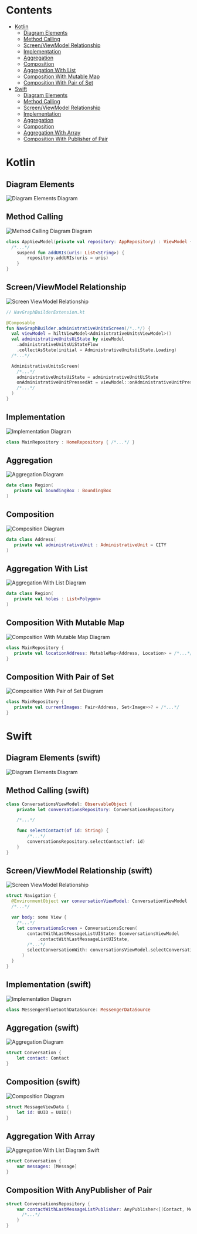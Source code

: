 # Contents

- [Kotlin](#kotlin)
  - [Diagram Elements](#diagram-elements)
  - [Method Calling](#method-calling)
  - [Screen/ViewModel Relationship](#screenviewmodel-relationship)
  - [Implementation](#implementation)
  - [Aggregation](#aggregation)
  - [Composition](#composition)
  - [Aggregation With List](#aggregation-with-list)
  - [Composition With Mutable Map](#composition-with-mutable-map)
  - [Composition With Pair of Set](#Composition-with-pair-of-set)
- [Swift](#swift)
  - [Diagram Elements](#diagram-elements-swift)
  - [Method Calling](#method-calling-swift)
  - [Screen/ViewModel Relationship](#screenviewmodel-relationship-swift)
  - [Implementation](#implementation-swift)
  - [Aggregation](#aggregation-swift)
  - [Composition](#composition-swift)
  - [Aggregation With Array](#aggregation-with-array)
  - [Composition With Publisher of Pair](#Composition-with-publisher-of-pair)

# Kotlin
## Diagram Elements
<picture>
  <source media="(prefers-color-scheme: dark)" srcset="./res/kotlin/dark/diagram-elements.dark.svg">
  <img alt="Diagram Elements Diagram" src="./res/kotlin/diagram-elements.light.svg">
</picture>

## Method Calling
<picture>
  <source media="(prefers-color-scheme: dark)" srcset="./res/kotlin/dark/method-calling.dark.svg">
  <img alt="Method Calling Diagram Diagram" src="./res/kotlin/method-calling.light.svg">
</picture>

```kotlin
class AppViewModel(private val repository: AppRepository) : ViewModel { 
  /*...*/ 
    suspend fun addURIs(uris: List<String>) {
        repository.addURIs(uris = uris)
    }
}
```

## Screen/ViewModel Relationship
<picture>
  <source media="(prefers-color-scheme: dark)" srcset="./res/kotlin/dark/screen-viewmodel-relationship.dark.svg">
  <img alt="Screen ViewModel Relationship" src="./res/kotlin/screen-viewmodel-relationship.light.svg">
</picture>

```kotlin
// NavGraphBuilderExtension.kt

@Composable
fun NavGraphBuilder.administrativeUnitsScreen(/*..*/) {
  val viewModel = hiltViewModel<AdministrativeUnitsViewModel>()
  val administrativeUnitsUiState by viewModel
    .administrativeUnitsUiStateFlow
    .collectAsState(initial = AdministrativeUnitsUiState.Loading)
  /*...*/

  AdministrativeUnitsScreen(
    /*...*/
    administrativeUnitsUiState = administrativeUnitUiState
    onAdministrativeUnitPressedAt = viewModel::onAdministrativeUnitPressedAt
    /*...*/
  )
}
```

## Implementation
<picture>
  <source media="(prefers-color-scheme: dark)" srcset="./res/kotlin/dark/implementation.dark.svg">
  <img alt="Implementation Diagram" src="./res/kotlin/implementation.light.svg">
</picture>

```kotlin
class MainRepository : HomeRepository { /*...*/ }
```

## Aggregation
<picture>
  <source media="(prefers-color-scheme: dark)" srcset="./res/kotlin/dark/aggregation.dark.svg">
  <img alt="Aggregation Diagram" src="./res/kotlin/aggregation.light.svg">
</picture>

```kotlin
data class Region(
   private val boundingBox : BoundingBox
)
```

## Composition
<picture>
  <source media="(prefers-color-scheme: dark)" srcset="./res/kotlin/dark/composition.dark.svg">
  <img alt="Composition Diagram" src="./res/kotlin/composition.light.svg">
</picture>

```kotlin
data class Address(
   private val administrativeUnit : AdministrativeUnit = CITY
)
```

## Aggregation With List
<picture>
  <source media="(prefers-color-scheme: dark)" srcset="./res/kotlin/dark/aggregation-list.dark.svg">
  <img alt="Aggregation With List Diagram" src="./res/kotlin/aggregation-list.light.svg">
</picture>

```kotlin
data class Region(
   private val holes : List<Polygon>
)
```

## Composition With Mutable Map
<picture>
  <source media="(prefers-color-scheme: dark)" srcset="./res/kotlin/dark/composition-mutable-map.dark.svg">
  <img alt="Composition With Mutable Map Diagram" src="./res/kotlin/composition-mutable-map.light.svg">
</picture>

```kotlin
class MainRepository {
   private val locationAddress: MutableMap<Address, Location> = /*...*/
}
```

## Composition With Pair of Set
<picture>
  <source media="(prefers-color-scheme: dark)" srcset="./res/kotlin/dark/composition-pair-set.dark.svg">
  <img alt="Composition With Pair of Set Diagram" src="./res/kotlin/composition-pair-set.light.svg">
</picture>

```kotlin
class MainRepository {
   private val currentImages: Pair<Address, Set<Image>>? = /*...*/
}
```

# Swift
## Diagram Elements (swift)
<picture>
  <source media="(prefers-color-scheme: dark)" srcset="./res/swift/dark/diagram-elements.dark.svg">
  <img alt="Diagram Elements Diagram" src="./res/swift/diagram-elements.light.svg">
</picture>

## Method Calling (swift)

```swift
class ConversationsViewModel: ObservableObject {
    private let conversationsRepository: ConversationsRepository

    /*...*/

    func selectContact(of id: String) {
        /*...*/
        conversationsRepository.selectContact(of: id)
    }
}
```

## Screen/ViewModel Relationship (swift)
<picture>
  <source media="(prefers-color-scheme: dark)" srcset="./res/swift/dark/screen-viewmodel-relationship.dark.svg">
  <img alt="Screen ViewModel Relationship" src="./res/swift/screen-viewmodel-relationship.light.svg">
</picture>

```swift
struct Navigation {
  @EnvironmentObject var conversationViewModel: ConversationViewModel
  /*...*/

  var body: some View {
    /*...*/
    let conversationsScreen = ConversationsScreen(
        contactWithLastMessageListUIState: $conversationsViewModel
            .contactWithLastMessageListUIState,
        /*...*/
        selectConversationWith: conversationsViewModel.selectConversation(with:),
      )
  }
}
```

## Implementation (swift)
<picture>
  <source media="(prefers-color-scheme: dark)" srcset="./res/swift/dark/implementation.dark.svg">
  <img alt="Implementation Diagram" src="./res/swift/implementation.light.svg">
</picture>

```swift
class MessengerBluetoothDataSource: MessengerDataSource 
```

## Aggregation (swift)
<picture>
  <source media="(prefers-color-scheme: dark)" srcset="./res/swift/dark/aggregation.dark.svg">
  <img alt="Aggregation Diagram" src="./res/swift/aggregation.light.svg">
</picture>

```swift
struct Conversation {
    let contact: Contact
}
```

## Composition (swift)
<picture>
  <source media="(prefers-color-scheme: dark)" srcset="./res/swift/dark/composition.dark.svg">
  <img alt="Composition Diagram" src="./res/swift/composition.light.svg">
</picture>

```swift
struct MessageViewData {
    let id: UUID = UUID()
}
```

## Aggregation With Array
<picture>
  <source media="(prefers-color-scheme: dark)" srcset="./res/swift/dark/aggregation-array.dark.svg">
  <img alt="Aggregation With List Diagram Swift" src="./res/swift/aggregation-array.light.svg">
</picture>

```swift
struct Conversation {
    var messages: [Message]
}
```

## Composition With AnyPublisher of Pair
```swift
struct ConversationsRepository {
    var contactWithLastMessageListPublisher: AnyPublisher<[(Contact, Message)], Never> {
      /*...*/
    }
}
```